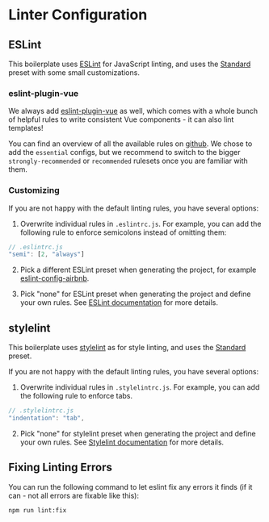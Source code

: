 # Linter Configuration

## ESLint
This boilerplate uses [ESLint](https://eslint.org/) for JavaScript linting, and uses the [Standard](https://github.com/feross/standard/blob/master/RULES.md) preset with some small customizations.

### eslint-plugin-vue

We always add [eslint-plugin-vue](https://github.com/vuejs/eslint-plugin-vue) as well, which comes with a whole bunch of helpful rules to write consistent Vue components - it can also lint templates!

You can find an overview of all the available rules on [github](https://github.com/vuejs/eslint-plugin-vue#gear-configs). We chose to add the `essential` configs, but we recommend to switch to the bigger `strongly-recommended` or `recommended` rulesets once you are familiar with them.

### Customizing

If you are not happy with the default linting rules, you have several options:

1. Overwrite individual rules in `.eslintrc.js`. For example, you can add the following rule to enforce semicolons instead of omitting them:

  ``` js
  // .eslintrc.js
  "semi": [2, "always"]
  ```

2. Pick a different ESLint preset when generating the project, for example [eslint-config-airbnb](https://github.com/airbnb/javascript/tree/master/packages/eslint-config-airbnb).

3. Pick "none" for ESLint preset when generating the project and define your own rules. See [ESLint documentation](https://eslint.org/docs/rules/) for more details.

## stylelint
This boilerplate uses [stylelint](https://stylelint.io/) as for style linting, and uses the [Standard](https://github.com/stylelint/stylelint-config-standard) preset.

If you are not happy with the default linting rules, you have several options:

1. Overwrite individual rules in `.stylelintrc.js`. For example, you can add the following rule to enforce tabs.

  ``` js
  // .stylelintrc.js
  "indentation": "tab",
  ```

2. Pick "none" for stylelint preset when generating the project and define your own rules. See [Stylelint documentation](http://stylelint.io/user-guide/rules/) for more details.

## Fixing Linting Errors

You can run the following command to let eslint fix any errors it finds (if it can - not all errors are fixable like this):

```
npm run lint:fix
```
